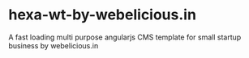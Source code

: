 # hexa-wt-by-webelicious.in
A fast loading multi purpose angularjs CMS template for small startup business by webelicious.in
